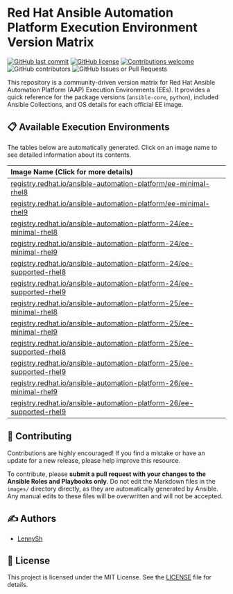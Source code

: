 # Red Hat Ansible Automation Platform Execution Environment Version Matrix

[![GitHub last commit](https://img.shields.io/github/last-commit/lennysh/aap-ee-version-matrix.svg)](https://github.com/lennysh/aap-ee-version-matrix/commits/main) [![GitHub license](https://img.shields.io/github/license/lennysh/aap-ee-version-matrix.svg)](https://github.com/lennysh/aap-ee-version-matrix/blob/main/LICENSE) [![Contributions welcome](https://img.shields.io/badge/contributions-welcome-brightgreen.svg)](https://github.com/lennysh/aap-ee-version-matrix/pulls) ![GitHub contributors](https://img.shields.io/github/contributors/lennysh/aap-ee-version-matrix) ![GitHub Issues or Pull Requests](https://img.shields.io/github/issues/lennysh/aap-ee-version-matrix)

This repository is a community-driven version matrix for Red Hat Ansible Automation Platform (AAP) Execution Environments (EEs). It provides a quick reference for the package versions (`ansible-core`, `python`), included Ansible Collections, and OS details for each official EE image.

## 📋 Available Execution Environments

The tables below are automatically generated. Click on an image name to see detailed information about its contents.

[comment]: <> (BEGIN Ansible Managed)

| Image Name (Click for more details) |
| :---------------------------------- |
| [registry.redhat.io/ansible-automation-platform/ee-minimal-rhel8](./images/registry.redhat.io/ansible-automation-platform/ee-minimal-rhel8/README.md) |
| [registry.redhat.io/ansible-automation-platform/ee-minimal-rhel9](./images/registry.redhat.io/ansible-automation-platform/ee-minimal-rhel9/README.md) |
| [registry.redhat.io/ansible-automation-platform-24/ee-minimal-rhel8](./images/registry.redhat.io/ansible-automation-platform-24/ee-minimal-rhel8/README.md) |
| [registry.redhat.io/ansible-automation-platform-24/ee-minimal-rhel9](./images/registry.redhat.io/ansible-automation-platform-24/ee-minimal-rhel9/README.md) |
| [registry.redhat.io/ansible-automation-platform-24/ee-supported-rhel8](./images/registry.redhat.io/ansible-automation-platform-24/ee-supported-rhel8/README.md) |
| [registry.redhat.io/ansible-automation-platform-24/ee-supported-rhel9](./images/registry.redhat.io/ansible-automation-platform-24/ee-supported-rhel9/README.md) |
| [registry.redhat.io/ansible-automation-platform-25/ee-minimal-rhel8](./images/registry.redhat.io/ansible-automation-platform-25/ee-minimal-rhel8/README.md) |
| [registry.redhat.io/ansible-automation-platform-25/ee-minimal-rhel9](./images/registry.redhat.io/ansible-automation-platform-25/ee-minimal-rhel9/README.md) |
| [registry.redhat.io/ansible-automation-platform-25/ee-supported-rhel8](./images/registry.redhat.io/ansible-automation-platform-25/ee-supported-rhel8/README.md) |
| [registry.redhat.io/ansible-automation-platform-25/ee-supported-rhel9](./images/registry.redhat.io/ansible-automation-platform-25/ee-supported-rhel9/README.md) |
| [registry.redhat.io/ansible-automation-platform-26/ee-minimal-rhel9](./images/registry.redhat.io/ansible-automation-platform-26/ee-minimal-rhel9/README.md) |
| [registry.redhat.io/ansible-automation-platform-26/ee-supported-rhel9](./images/registry.redhat.io/ansible-automation-platform-26/ee-supported-rhel9/README.md) |

[comment]: <> (END Ansible Managed)

## 🤝 Contributing

Contributions are highly encouraged! If you find a mistake or have an update for a new release, please help improve this resource.

To contribute, please **submit a pull request with your changes to the Ansible Roles and Playbooks only**. Do not edit the Markdown files in the `images/` directory directly, as they are automatically generated by Ansible. Any manual edits to these files will be overwritten and will not be accepted.

## ✍️ Authors

* [LennySh](https://github.com/lennysh)

## 📜 License

This project is licensed under the MIT License. See the [LICENSE](LICENSE) file for details.